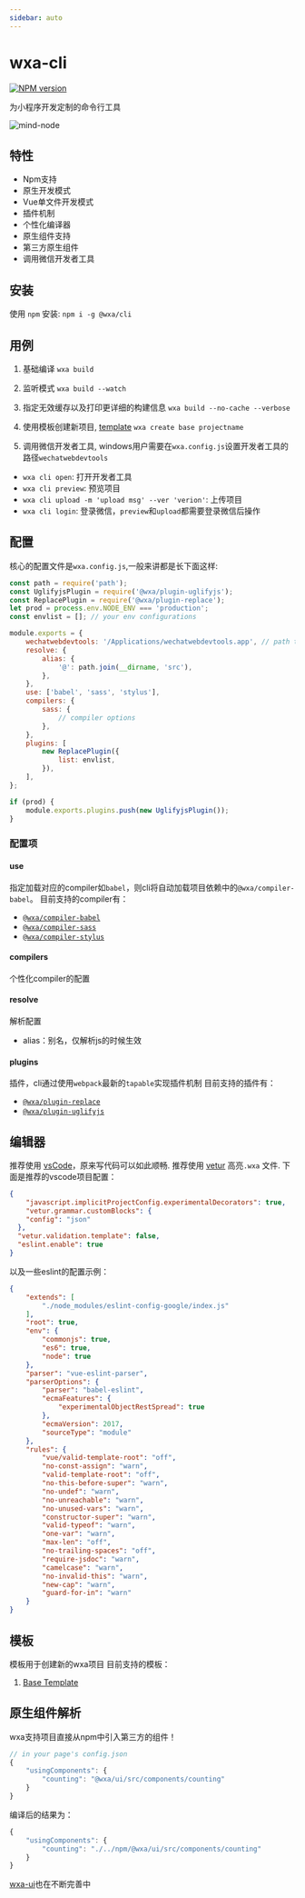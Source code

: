 ```yaml
---
sidebar: auto
---
```


# wxa-cli
[![NPM version](https://img.shields.io/npm/v/@wxa/cli.svg)](https://www.npmjs.com/package/@wxa/cli)

为小程序开发定制的命令行工具

![mind-node](./Wxa.png)

## 特性
- Npm支持
- 原生开发模式
- Vue单文件开发模式
- 插件机制
- 个性化编译器
- 原生组件支持
- 第三方原生组件
- 调用微信开发者工具

## 安装
使用 `npm` 安装: `npm i -g @wxa/cli`

## 用例
1. 基础编译
`wxa build`

2. 监听模式
`wxa build --watch`

3. 指定无效缓存以及打印更详细的构建信息
`wxa build --no-cache --verbose`

4. 使用模板创建新项目, [template](#Template)
`wxa create base projectname`

5. 调用微信开发者工具, windows用户需要在`wxa.config.js`设置开发者工具的路径`wechatwebdevtools`
- `wxa cli open`: 打开开发者工具
- `wxa cli preview`: 预览项目
- `wxa cli upload -m 'upload msg' --ver 'verion'`: 上传项目
- `wxa cli login`: 登录微信，`preview`和`upload`都需要登录微信后操作

## 配置

核心的配置文件是`wxa.config.js`,一般来讲都是长下面这样:

```javascript
const path = require('path');
const UglifyjsPlugin = require('@wxa/plugin-uglifyjs');
const ReplacePlugin = require('@wxa/plugin-replace');
let prod = process.env.NODE_ENV === 'production';
const envlist = []; // your env configurations

module.exports = {
    wechatwebdevtools: '/Applications/wechatwebdevtools.app', // path to your wechat dev tool
    resolve: {
        alias: {
            '@': path.join(__dirname, 'src'),
        },
    },
    use: ['babel', 'sass', 'stylus'],
    compilers: {
        sass: {
            // compiler options
        },
    },
    plugins: [
        new ReplacePlugin({
            list: envlist,
        }),
    ],
};

if (prod) {
    module.exports.plugins.push(new UglifyjsPlugin());
}

```

### 配置项
#### use 
指定加载对应的compiler如`babel`，则cli将自动加载项目依赖中的`@wxa/compiler-babel`。
目前支持的compiler有：
- [`@wxa/compiler-babel`](https://github.com/Genuifx/wxa-compiler-babel)
- [`@wxa/compiler-sass`](https://github.com/Genuifx/wxa-compiler-sass)
- [`@wxa/compiler-stylus`](https://github.com/Genuifx/wxa-compiler-stylus)

#### compilers
个性化compiler的配置

#### resolve
解析配置
- alias：别名，仅解析js的时候生效

#### plugins
插件，cli通过使用`webpack`最新的`tapable`实现插件机制
目前支持的插件有：
- [`@wxa/plugin-replace`](https://github.com/Genuifx/wxa-plugin-replace)
- [`@wxa/plugin-uglifyjs`](https://github.com/Genuifx/wxa-plugin-uglifyjs)

## 编辑器
推荐使用 [vsCode](https://github.com/Microsoft/vscode)，原来写代码可以如此顺畅.
推荐使用 [vetur](https://github.com/vuejs/vetur) 高亮`.wxa` 文件.
下面是推荐的vscode项目配置：
```json
{
    "javascript.implicitProjectConfig.experimentalDecorators": true,
    "vetur.grammar.customBlocks": {
    "config": "json"
  },
  "vetur.validation.template": false,
  "eslint.enable": true
}
```
以及一些eslint的配置示例：
```json
{
    "extends": [
        "./node_modules/eslint-config-google/index.js"
    ],
    "root": true,
    "env": {
        "commonjs": true,
        "es6": true,
        "node": true
    },
    "parser": "vue-eslint-parser",
    "parserOptions": {
        "parser": "babel-eslint",
        "ecmaFeatures": {
            "experimentalObjectRestSpread": true
        },
        "ecmaVersion": 2017,
        "sourceType": "module"
    },
    "rules": {
        "vue/valid-template-root": "off",
        "no-const-assign": "warn",
        "valid-template-root": "off",
        "no-this-before-super": "warn",
        "no-undef": "warn",
        "no-unreachable": "warn",
        "no-unused-vars": "warn",
        "constructor-super": "warn",
        "valid-typeof": "warn",
        "one-var": "warn",
        "max-len": "off",
        "no-trailing-spaces": "off",
        "require-jsdoc": "warn",
        "camelcase": "warn",
        "no-invalid-this": "warn",
        "new-cap": "warn",
        "guard-for-in": "warn"
    }
}
```

## 模板
模板用于创建新的wxa项目
目前支持的模板：
1. [Base Template](https://github.com/Genuifx/wxa-template-base)

## 原生组件解析
wxa支持项目直接从npm中引入第三方的组件！

```js
// in your page's config.json
{
    "usingComponents": {
        "counting": "@wxa/ui/src/components/counting"
    }
}
```
编译后的结果为：
```js
{
    "usingComponents": {
        "counting": "./../npm/@wxa/ui/src/components/counting"
    }
}
```
[wxa-ui](https://github.com/Genuifx/wxa-ui)也在不断完善中
